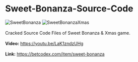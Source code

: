 # Sweet-Bonanza-Source-Code
![SweetBonanza](https://github.com/BetCodex/Sweet-Bonanza-Source-Code/assets/162466962/57c77674-ddba-45c0-a4ea-4fa55adabfbc)
![SweetBonanzaXmas](https://github.com/BetCodex/Sweet-Bonanza-Source-Code/assets/162466962/c3abcd78-8b9c-4902-900f-f486b5714b4a)
<br>
<br>
Cracked Source Code Files of Sweet Bonanza & Xmas game.
<br>
<br>
<b>Video:</b> https://youtu.be/LaK1zndzUHg
<br>
<br>
<b>Link:</b> https://betcodex.com/item/sweet-bonanza
